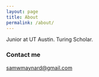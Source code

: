 ```yaml
---
layout: page
title: About
permalink: /about/
---
```


Junior at UT Austin. Turing Scholar.

### Contact me

[samwmaynard@gmail.com](mailto:samwmaynard+blog@gmail.com)
